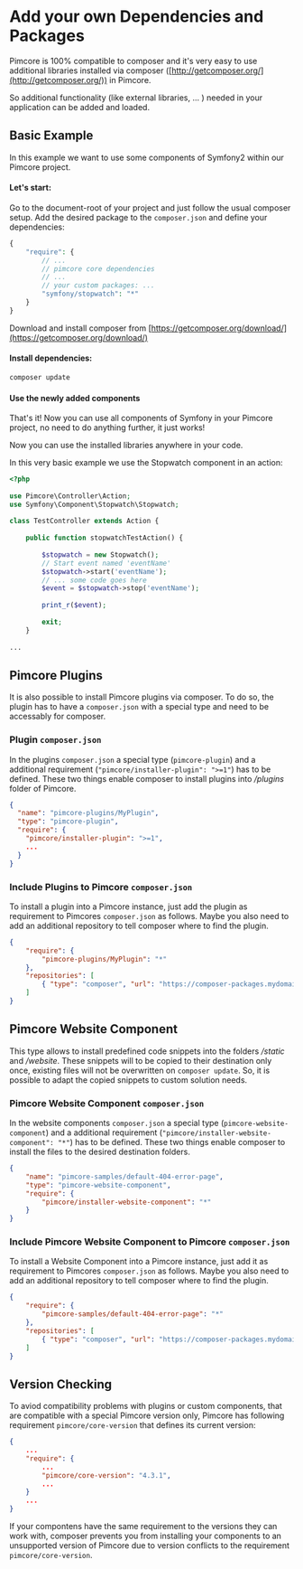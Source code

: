 # Add your own Dependencies and Packages

Pimcore is 100% compatible to composer and it's very easy to use additional libraries 
installed via composer ([http://getcomposer.org/](http://getcomposer.org/)) in Pimcore. 

So additional functionality (like external libraries, ... ) needed in your application 
can be added and loaded. 


## Basic Example
In this example we want to use some components of Symfony2 within our Pimcore project. 

#### Let's start: 
Go to the document-root of your project and just follow the usual composer setup. 
Add the desired package to the `composer.json` and define your dependencies: 
```php
{
    "require": {
        // ...
        // pimcore core dependencies
        // ...
        // your custom packages: ...
        "symfony/stopwatch": "*"
    }
}
```

Download and install composer from [https://getcomposer.org/download/](https://getcomposer.org/download/) 

#### Install dependencies:
```php
composer update
```

#### Use the newly added components

That's it! Now you can use all components of Symfony in your Pimcore project, no need to 
do anything further, it just works! 

Now you can use the installed libraries anywhere in your code. 

In this very basic example we use the Stopwatch component in an action: 
```php
<?php
 
use Pimcore\Controller\Action;
use Symfony\Component\Stopwatch\Stopwatch;
 
class TestController extends Action {
 
    public function stopwatchTestAction() {
 
        $stopwatch = new Stopwatch();
        // Start event named 'eventName'
        $stopwatch->start('eventName');
        // ... some code goes here
        $event = $stopwatch->stop('eventName');
 
        print_r($event);
 
        exit;
    }
 
...
````


## Pimcore Plugins
It is also possible to install Pimcore plugins via composer. To do so, the plugin has to have a `composer.json` with a special type and need to be accessably for composer. 

### Plugin `composer.json`
In the plugins `composer.json` a special type (`pimcore-plugin`) and a additional requirement (`"pimcore/installer-plugin": ">=1"`) has to be defined. These two things enable composer to install plugins into */plugins* folder of Pimcore. 

```json 
{
  "name": "pimcore-plugins/MyPlugin",
  "type": "pimcore-plugin",
  "require": {
    "pimcore/installer-plugin": ">=1",
    ...
  }
}
```

### Include Plugins to Pimcore `composer.json`
To install a plugin into a Pimcore instance, just add the plugin as requirement to Pimcores `composer.json` as follows. Maybe you also need to add an additional repository to tell composer where to find the plugin. 

```json
{
    "require": {
        "pimcore-plugins/MyPlugin": "*"
    },
    "repositories": [
        { "type": "composer", "url": "https://composer-packages.mydomain.com/" }
    ]
}
```


## Pimcore Website Component
This type allows to install predefined code snippets into the folders */static* and */website*. These snippets will to be copied
to their destination only once, existing files will not be overwritten on `composer update`. So, it is possible to adapt the copied 
snippets to custom solution needs. 

### Pimcore Website Component `composer.json`
In the website components `composer.json` a special type (`pimcore-website-component`) and a additional requirement (`"pimcore/installer-website-component": "*"`) has to be defined. These two things enable composer to install the files to the desired destination folders. 

```json 
{
    "name": "pimcore-samples/default-404-error-page",
    "type": "pimcore-website-component",
	"require": {
        "pimcore/installer-website-component": "*"
    }
} 
```

### Include Pimcore Website Component to Pimcore `composer.json`
To install a Website Component into a Pimcore instance, just add it as requirement to Pimcores `composer.json` as follows. Maybe you also need to add an additional repository to tell composer where to find the plugin. 

```json
{
    "require": {
        "pimcore-samples/default-404-error-page": "*"
    },
    "repositories": [
        { "type": "composer", "url": "https://composer-packages.mydomain.com/" }
    ]
}
```

## Version Checking
To aviod compatibility problems with plugins or custom components, that are compatible with a special Pimcore version only, Pimcore
has following requirement `pimcore/core-version` that defines its current version: 

```json
{
    ...
    "require": {
        ...
        "pimcore/core-version": "4.3.1",
        ...
    }
    ...
}
```

If your compontens have the same requirement to the versions they can work with, composer prevents you from installing your components
to an unsupported version of Pimcore due to version conflicts to the requirement `pimcore/core-version`. 
